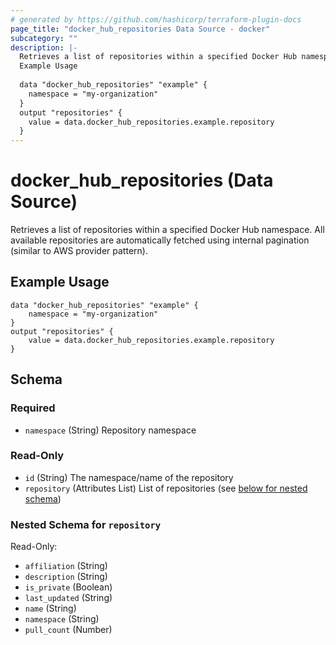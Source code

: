 ```yaml
---
# generated by https://github.com/hashicorp/terraform-plugin-docs
page_title: "docker_hub_repositories Data Source - docker"
subcategory: ""
description: |-
  Retrieves a list of repositories within a specified Docker Hub namespace. All available repositories are automatically fetched using internal pagination (similar to AWS provider pattern).
  Example Usage
  
  data "docker_hub_repositories" "example" {
  	namespace = "my-organization"
  }
  output "repositories" {
  	value = data.docker_hub_repositories.example.repository
  }
---
```


# docker_hub_repositories (Data Source)

Retrieves a list of repositories within a specified Docker Hub namespace. All available repositories are automatically fetched using internal pagination (similar to AWS provider pattern).

## Example Usage

```hcl
data "docker_hub_repositories" "example" {
	namespace = "my-organization"
}
output "repositories" {
	value = data.docker_hub_repositories.example.repository
}

```



<!-- schema generated by tfplugindocs -->
## Schema

### Required

- `namespace` (String) Repository namespace

### Read-Only

- `id` (String) The namespace/name of the repository
- `repository` (Attributes List) List of repositories (see [below for nested schema](#nestedatt--repository))

<a id="nestedatt--repository"></a>
### Nested Schema for `repository`

Read-Only:

- `affiliation` (String)
- `description` (String)
- `is_private` (Boolean)
- `last_updated` (String)
- `name` (String)
- `namespace` (String)
- `pull_count` (Number)
